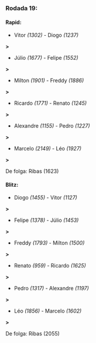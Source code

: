### Rodada 19:

#### Rapid:

* Vitor *(1302)*     -     Diogo *(1237)*

 **>** 
* Júlio *(1677)*     -     Felipe *(1552)*

 **>** 
* Milton *(1901)*     -     Freddy *(1886)*

 **>** 
* Ricardo *(1771)*     -     Renato *(1245)*

 **>** 
* Alexandre *(1155)*     -     Pedro *(1227)*

 **>** 
* Marcelo *(2149)*     -     Léo *(1927)*

 **>** 

De folga: Ribas (1623)

#### Blitz:

* Diogo *(1455)*     -     Vitor *(1127)*

 **>** 
* Felipe *(1378)*     -     Júlio *(1453)*

 **>** 
* Freddy *(1793)*     -     Milton *(1500)*

 **>** 
* Renato *(959)*     -     Ricardo *(1625)*

 **>** 
* Pedro *(1317)*     -     Alexandre *(1197)*

 **>** 
* Léo *(1856)*     -     Marcelo *(1602)*

 **>** 

De folga: Ribas (2055)

